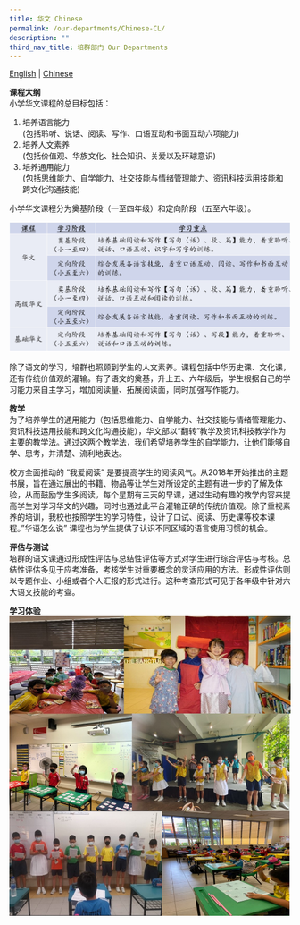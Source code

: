 ```yaml
---
title: 华文 Chinese
permalink: /our-departments/Chinese-CL/
description: ""
third_nav_title: 培群部门 Our Departments
---
```


[English](/our-programmes/Chinese-EL/) | [Chinese](/our-programmes/Chinese-CL/)

**课程大纲**<br>
小学华文课程的总目标包括：
1. 培养语言能力<br>(包括聆听、说话、阅读、写作、口语互动和书面互动六项能力)
2. 培养人文素养<br>(包括价值观、华族文化、社会知识、关爱以及环球意识)
3. 培养通用能力<br>(包括思维能力、自学能力、社交技能与情绪管理能力、资讯科技运用技能和跨文化沟通技能)

小学华文课程分为奠基阶段（一至四年级）和定向阶段（五至六年级）。

![Chinese4](/images/Our%20Programmes/Chinese4.jpg)

除了语文的学习，培群也照顾到学生的人文素养。课程包括中华历史课、文化课，还有传统价值观的灌输。有了语文的奠基，升上五、六年级后，学生根据自己的学习能力来自主学习，增加阅读量、拓展阅读面，同时加强写作能力。

**教学**<br>
为了培养学生的通用能力（包括思维能力、自学能力、社交技能与情绪管理能力、资讯科技运用技能和跨文化沟通技能），华文部以“翻转”教学及资讯科技教学作为主要的教学法。通过这两个教学法，我们希望培养学生的自学能力，让他们能够自学、思考，并清楚、流利地表达。

校方全面推动的 “我爱阅读” 是要提高学生的阅读风气。从2018年开始推出的主题书展，旨在通过展出的书籍、物品等让学生对所设定的主题有进一步的了解及体验，从而鼓励学生多阅读。每个星期有三天的早课，通过生动有趣的教学内容来提高学生对学习华文的兴趣，同时也通过此平台灌输正确的传统价值观。除了重视素养的培训，我校也按照学生的学习特性，设计了口试、阅读、历史课等校本课程。”华语怎么说” 课程也为学生提供了认识不同区域的语言使用习惯的机会。

**评估与测试**<br>
培群的语文课通过形成性评估与总结性评估等方式对学生进行综合评估与考核。总结性评估多见于应考准备，考核学生对重要概念的灵活应用的方法。形成性评估则以专题作业、小组或者个人汇报的形式进行。这种考查形式可见于各年级中针对六大语文技能的考查。

**学习体验**<br>
![Chinese1](/images/Our%20Programmes/Chinese1.jpg)